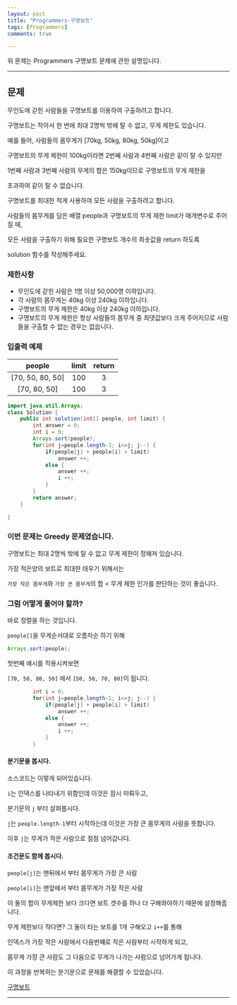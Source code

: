 ```yaml
---
layout: post
title: "Programmers-구명보트"
tags: [Programmers]
comments: true

---
```


위 문제는 Programmers 구명보트 문제에 관한 설명입니다.<br>

---

## 문제

무인도에 갇힌 사람들을 구명보트를 이용하여 구출하려고 합니다. 

구명보트는 작아서 한 번에 최대 2명씩 밖에 탈 수 없고, 무게 제한도 있습니다.

예를 들어, 사람들의 몸무게가 [70kg, 50kg, 80kg, 50kg]이고 

구명보트의 무게 제한이 100kg이라면 2번째 사람과 4번째 사람은 같이 탈 수 있지만 

1번째 사람과 3번째 사람의 무게의 합은 150kg이므로 구명보트의 무게 제한을 

초과하여 같이 탈 수 없습니다.

구명보트를 최대한 적게 사용하여 모든 사람을 구출하려고 합니다.

사람들의 몸무게를 담은 배열 people과 구명보트의 무게 제한 limit가 매개변수로 주어질 때,
 
모든 사람을 구출하기 위해 필요한 구명보트 개수의 최솟값을 return 하도록 

solution 함수를 작성해주세요.

### 제한사항
   * 무인도에 갇힌 사람은 1명 이상 50,000명 이하입니다.
   * 각 사람의 몸무게는 40kg 이상 240kg 이하입니다.
   * 구명보트의 무게 제한은 40kg 이상 240kg 이하입니다.
   * 구명보트의 무게 제한은 항상 사람들의 몸무게 중 최댓값보다 크게 주어지므로 사람들을 구출할 수 없는 경우는 없습니다.
    
### 입출력 예제

| people             | limit   |return|
| :----------------: | :-----: |:----:|
| [70, 50, 80, 50]	 |   100   |  3   |
| [70, 80, 50]       |   100   |  3   |



```java
import java.util.Arrays;
class Solution {
	public int solution(int[] people, int limit) {
		int answer = 0;
		int i = 0;
		Arrays.sort(people);
		for(int j=people.length-1; i<=j; j--) {
			if(people[j] + people[i] > limit)
				answer ++;
			else {
				answer ++;
				i ++;
			}
		}
		return answer;
	}

}


 ```

### 이번 문제는 Greedy 문제였습니다.
 
 구명보트는 최대 2명씩 밖에 탈 수 없고 무게 제한이 정해져 있습니다.
 
 가장 적은양의 보트로 최대한 태우기 위해서는 
 
 `가장 작은 몸무게`와 `가장 큰 몸무게`의 합 < 무게 제한 인가를 판단하는 것이 좋습니다.
 
### 그럼 어떻게 풀어야 할까?

바로 정렬을 하는 것입니다.

`people[]`을 무게순서대로 오름차순 하기 위해 

 ```java
 Arrays.sort(people);
 ``` 
첫번째 예시를 적용시켜보면 

`[70, 50, 80, 50]` 에서 `[50, 50, 70, 80]`이 됩니다.

```java
		int i = 0;
		for(int j=people.length-1; i<=j; j--) {
			if(people[j] + people[i] > limit)
				answer ++;
			else {
				answer ++;
				i ++;
			}
		}
```

#### 분기문을 봅시다.

소스코드는 이렇게 되어있습니다.

`i`는 인덱스를 나타내기 위함인데 이것은 잠시 미뤄두고,

분기문의 `j` 부터 살펴봅시다. 

`j`는 `people.length-1`부터 시작하는데 이것은 가장 큰 몸무게의 사람을 뜻합니다.

이후 `j`는 무게가 적은 사람으로 점점 넘어갑니다.

#### 조건문도 함께 봅시다.

`people[j]`는 맨뒤에서 부터 몸무게가 가장 큰 사람

`people[i]`는 맨앞에서 부터 몸무게가 가장 작은 사람

이 둘의 합이 무게제한 보다 크다면 보트 갯수를 하나 더 구해와야하기 때문에 설정해줍니다.

무게 제한보다 작다면? 그 둘이 타는 보트를 1개 구해오고 `i++`를 통해 

인덱스가 가장 작은 사람에서 다음번쨰로 작은 사람부터 시작하게 되고, 

몸무게 가장 큰 사람도 그 다음으로 무게가 나가는 사람으로 넘어가게 됩니다.

이 과정을 반복하는 분기문으로 문제를 해결할 수 있었습니다.

<a href= "https://programmers.co.kr/learn/courses/30/lessons/42885">구명보트</a>

---

